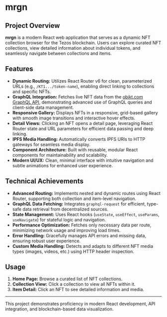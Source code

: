 # mrgn

## Project Overview

**mrgn** is a modern React web application that serves as a dynamic NFT collection browser for the Tezos blockchain. Users can explore curated NFT collections, view detailed information about individual tokens, and seamlessly navigate between collections and items.

## Features

- **Dynamic Routing:** Utilizes React Router v6 for clean, parameterized URLs (e.g., `/KT1.../token-name`), enabling direct linking to collections and specific NFTs.
- **GraphQL Integration:** Fetches live NFT data from the [objkt.com GraphQL API](https://data.objkt.com/v3/graphql), demonstrating advanced use of GraphQL queries and client-side data management.
- **Responsive Gallery:** Displays NFTs in a responsive, grid-based gallery with smooth image transitions and interactive hover effects.
- **Detail Views:** Clicking an NFT opens a detail page, leveraging React Router state and URL parameters for efficient data passing and deep linking.
- **IPFS Media Handling:** Automatically converts IPFS URIs to HTTP gateways for seamless media display.
- **Component Architecture:** Built with reusable, modular React components for maintainability and scalability.
- **Modern UI/UX:** Clean, minimal interface with intuitive navigation and subtle animations for enhanced user experience.

## Technical Achievements

- **Advanced Routing:** Implements nested and dynamic routes using React Router, supporting both collection and item-level navigation.
- **GraphQL Data Fetching:** Integrates `graphql-request` for efficient, type-safe data retrieval from decentralized sources.
- **State Management:** Uses React hooks (`useState`, `useEffect`, `useParams`, `useNavigate`) for stateful logic and navigation.
- **Performance Optimization:** Fetches only necessary data per route, minimizing network usage and improving load times.
- **Error Handling:** Gracefully manages API errors and missing data, ensuring robust user experience.
- **Custom Media Handling:** Detects and adapts to different NFT media types (images, videos, etc.) using HTTP header inspection.

## Usage

1. **Home Page:** Browse a curated list of NFT collections.
2. **Collection View:** Click a collection to view all NFTs within it.
3. **Item Detail:** Click an NFT to see detailed information and media.

---

This project demonstrates proficiency in modern React development, API integration, and blockchain-based data visualization.